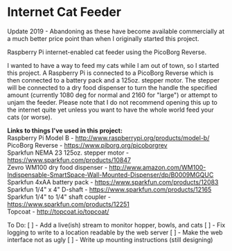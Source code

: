 # Internet Cat Feeder

Update 2019 - Abandoning as these have become available commercially at a much better price point than when I originally started this project.

Raspberry Pi internet-enabled cat feeder using the PicoBorg Reverse.    

I wanted to have a way to feed my cats while I am out of town, so I started this project. A Raspberry Pi is connected to a PicoBorg Reverse which is then connected to a battery pack and a 125oz. stepper motor. The stepper will be connected to a dry food dispenser to turn the handle the specified amount (currently 1080 deg for normal and 2160 for "large") or attempt to unjam the feeder. Please note that I do not recommend opening this up to the internet quite yet unless you want to have the whole world feed your cats (or worse).

**Links to things I've used in this project:**  
Raspberry Pi Model B - http://www.raspberrypi.org/products/model-b/  
PicoBorg Reverse - https://www.piborg.org/picoborgrev  
Sparkfun NEMA 23 125oz. stepper motor - https://www.sparkfun.com/products/10847  
Zevro WM100 dry food dispenser - http://www.amazon.com/WM100-Indispensable-SmartSpace-Wall-Mounted-Dispenser/dp/B0009MGQUC
Sparkfun 4xAA battery pack - https://www.sparkfun.com/products/12083  
Sparkfun 1/4" x 4" D-shaft - https://www.sparkfun.com/products/12165  
Sparkfun 1/4" to 1/4" shaft coupler - https://www.sparkfun.com/products/12251  
Topcoat - http://topcoat.io/topcoat/

To Do:
[ ] - Add a live(ish) stream to monitor hopper, bowls, and cats
[ ] - Fix logging to write to a location readable by the web server
[ ] - Make the web interface not as ugly
[ ] - Write up mounting instructions (still designing)
